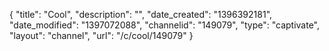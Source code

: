 {
    "title": "Cool",
    "description": "",
    "date_created": "1396392181",
    "date_modified": "1397072088",
    "channelid": "149079",
    "type": "captivate",
    "layout": "channel",
    "url": "\/c\/cool\/149079"
}
